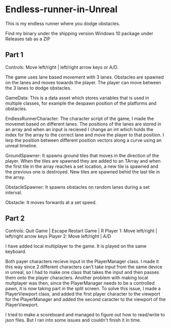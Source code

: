 # Endless-runner-in-Unreal

This is my endless runner where you dodge obstacles.

Find my binary under the shipping version Windows 10 package under Releases tab as a ZIP

## Part 1

Controls:
Move left/right | left/right arrow keys or A/D.

The game uses lane based movement with 3 lanes. Obstacles are spawned on the lanes and moves towards the player. The player can move between the 3 lanes to dodge obstacles.

GameData: This is a data asset which stores variables that is used in multiple classes, for example the despawn position of the platforms and obstacles.

EndlessRunnerCharacter: The character script of the game, I made the movemet based on different lanes. The positions of the lanes are stored in an array and when an input is recieved I change an int which holds the index for the array to the correct lane and move the player to that position. I lerp the position between different position vectors along a curve using an unreal timeline.

GroundSpawner: It spawns ground tiles that moves in the direction of the player. When the tiles are spawned they are added to an TArray and when the first tile in the array reaches a set location, a new tile is spawned and the previous one is destroyed. New tiles are spawned behid the last tile in the array.

ObstacleSpawner: It spawns obstacles on random lanes during a set interval.

Obstacle: It moves forwards at a set speed.

## Part 2

Controls:
Quit Game | Escape
Restart Game | R
Player 1: Move left/right | left/right arrow keys
Player 2: Move left/right | A/D

I have added local multiplayer to the game. It is played on the same keyboard.

Both payer characters recieve input in the PlayerManager class. I made it this way since 2 different characters can't take input from the same device in unreal, so I had to make one class that takes the input and then passes them onto the player characters.
Another problem with making local multplayer was then, since the PlayerManager needs to be a controlled pawn, it is now taking part in the split screen. To solve this issue, I made a PlayerViewport class, and added the first player character to the viewport for the PlayerManager and added the second caracter to the viewport of the PlayerViewport.

I tried to make a scoreboard and managed to figure out how to read/write to json files. But I ran into some issues and couldn't finish it in time.